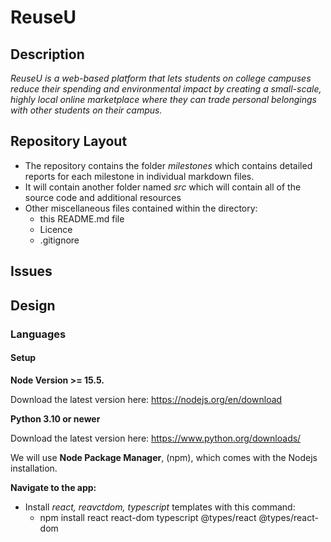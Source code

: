 # ReuseU
 ## Description
 _ReuseU is a web-based platform that lets students on college campuses reduce their spending and environmental impact by creating a small-scale, highly local online marketplace where they can trade personal belongings with other students on their campus._

 ## Repository Layout
 
 * The repository contains the folder _milestones_ which contains detailed reports for each milestone in individual markdown files.
 * It will contain another folder named _src_ which will contain all of the source code and additional resources
 * Other miscellaneous files contained within the directory:
   - this README.md file
   - Licence
   - .gitignore
 
 

 ## Issues

## Design

### Languages

#### Setup
__Node Version >= 15.5.__

Download the latest version here: https://nodejs.org/en/download

__Python 3.10 or newer__

Download the latest version here: https://www.python.org/downloads/

We will use __Node Package Manager__, (npm), which comes with the Nodejs installation.

__Navigate to the app:__

- Install _react, reavctdom, typescript_ templates with this command:
  - npm install react react-dom typescript @types/react @types/react-dom
